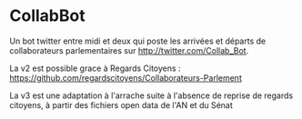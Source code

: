 # CollabBot

Un bot twitter entre midi et deux qui poste les arrivées et départs de collaborateurs parlementaires sur http://twitter.com/Collab_Bot.

La v2 est possible grace à Regards Citoyens : https://github.com/regardscitoyens/Collaborateurs-Parlement

La v3 est une adaptation à l'arrache suite à l'absence de reprise de regards citoyens, à partir des fichiers open data de l'AN et du Sénat
